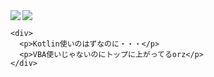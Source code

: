 <div style="display: flex; flex-direction: column">
    <div>
      <a href="https://github.com/anuraghazra/github-readme-stats">
        <img align="left" src="https://github-readme-stats.vercel.app/api?username=Wansuko-cmd&count_private=true&show_icons=true" />
      </a>
      <a href="https://github.com/anuraghazra/github-readme-stats">
        <img align="left" src="https://github-readme-stats.vercel.app/api/top-langs/?username=Wansuko-cmd" />
      </a>
    </div>
    
    <div>
      <p>Kotlin使いのはずなのに・・・</p>
      <p>VBA使いじゃないのにトップに上がってるorz</p>
    </div>
</div>
